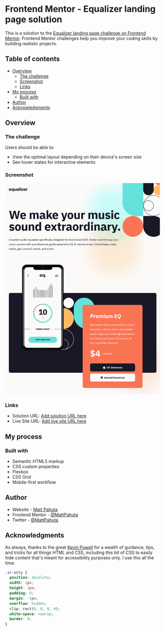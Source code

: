 # Frontend Mentor - Equalizer landing page solution

This is a solution to the [Equalizer landing page challenge on Frontend Mentor](https://www.frontendmentor.io/challenges/equalizer-landing-page-7VJ4gp3DE). Frontend Mentor challenges help you improve your coding skills by building realistic projects. 

## Table of contents

- [Overview](#overview)
  - [The challenge](#the-challenge)
  - [Screenshot](#screenshot)
  - [Links](#links)
- [My process](#my-process)
  - [Built with](#built-with)
- [Author](#author)
- [Acknowledgments](#acknowledgments)


## Overview

### The challenge

Users should be able to:

- View the optimal layout depending on their device's screen size
- See hover states for interactive elements

### Screenshot

![](./assets/project-ss.webp)


### Links

- Solution URL: [Add solution URL here](https://your-solution-url.com)
- Live Site URL: [Add live site URL here](https://equalizer-landing-page-1yzssb9bs-mattpahuta.vercel.app/)

## My process

### Built with

- Semantic HTML5 markup
- CSS custom properties
- Flexbox
- CSS Grid
- Mobile-first workflow


## Author

- Website - [Matt Pahuta](https://www.mattpahuta.com)
- Frontend Mentor - [@MattPahuta](https://www.frontendmentor.io/profile/MatPahuta)
- Twitter - [@MattPahuta](https://www.twitter.com/MattPahuta)

## Acknowledgments
As always, thanks to the great [Kevin Powell](https://www.twitter.com/KevinJPowell) for a wealth of guidance, tips, and tricks for all things HTML and CSS, including this bit of CSS to easily hide content that's meant for accessibility purposes only. I use this all the time.

```css
.sr-only {
  position: absolute;
  width: 1px;
  height: 1px;
  padding: 0;
  margin: -1px;
  overflow: hidden;
  clip: rect(0, 0, 0, 0);
  white-space: nowrap;
  border: 0;
}
```